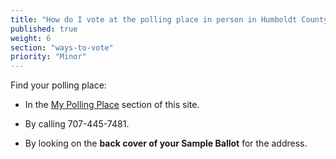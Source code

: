 ```yaml
---
title: "How do I vote at the polling place in person in Humboldt County?"
published: true
weight: 6
section: "ways-to-vote"
priority: "Minor"
---
```


Find your polling place:  

- In the [My Polling Place](#section-my-polling-place) section of this site.  

- By calling 707-445-7481.  

- By looking on the **back cover of your Sample Ballot** for the address.  
